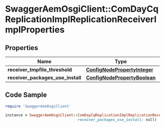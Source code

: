 # SwaggerAemOsgiClient::ComDayCqReplicationImplReplicationReceiverImplProperties

## Properties

Name | Type | Description | Notes
------------ | ------------- | ------------- | -------------
**receiver_tmpfile_threshold** | [**ConfigNodePropertyInteger**](ConfigNodePropertyInteger.md) |  | [optional] 
**receiver_packages_use_install** | [**ConfigNodePropertyBoolean**](ConfigNodePropertyBoolean.md) |  | [optional] 

## Code Sample

```ruby
require 'SwaggerAemOsgiClient'

instance = SwaggerAemOsgiClient::ComDayCqReplicationImplReplicationReceiverImplProperties.new(receiver_tmpfile_threshold: null,
                                 receiver_packages_use_install: null)
```


